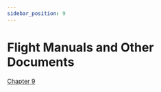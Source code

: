 ```yaml
---
sidebar_position: 9
---
```


# Flight Manuals and Other Documents

[Chapter 9](https://www.faa.gov/sites/faa.gov/files/11_phak_ch9.pdf)